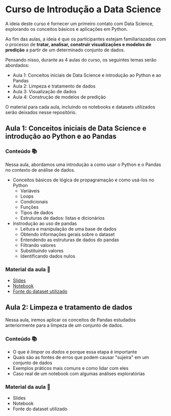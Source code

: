 # Curso de Introdução a Data Science

A ideia deste curso é fornecer um primeiro contato com Data Science, explorando os conceitos básicos e aplicações em Python.

Ao fim das aulas, a ideia é que os participantes estejam familiariazados com o processo de **tratar, analisar, construir visualizações e modelos de predição** a partir de um determinado conjunto de dados.

Pensando nisso, durante as 4 aulas do curso, os seguintes temas serão abordados:
- Aula 1: Conceitos iniciais de Data Science e introdução ao Python e ao Pandas
- Aula 2: Limpeza e tratamento de dados
- Aula 3: Visualização de dados
- Aula 4: Construção de modelos de predição

O material para cada aula, incluindo os notebooks e datasets utilizados serão deixados nesse repositório.

## Aula 1: Conceitos iniciais de Data Science e introdução ao Python e ao Pandas

### Conteúdo 📚
Nessa aula, abordamos uma introdução a como usar o Python e o Pandas no contexto de análise de dados.
- Conceitos básicos de lógica de propagramação e como usá-los no Python
  - Variáveis
  - Loops
  - Condicionais
  - Funções
  - Tipos de dados
  - Estruturas de dados: listas e dicionários
- Instrodução ao uso de pandas
  - Leitura e manipulação de uma base de dados
  - Obtendo informações gerais sobre o dataset
  - Entendendo as estruturas de dados do pandas
  - Filtrando valores
  - Substituindo valores
  - Identificando dados nulos

### Material da aula 📒
- [Slides](https://drive.google.com/file/d/1QXL7Qfc5XXFwIWCPaxsSCQbz_tGlgQan/view?usp=sharing)
- [Notebook](https://github.com/turing-usp/curso-intro-ds/blob/main/aula01/Aula_1_Curso_Intro_a_DS_Cosmos_.ipynb)
- [Fonte do dataset utilizado](https://archive.ics.uci.edu/dataset/2/adult)

## Aula 2: Limpeza e tratamento de dados

Nessa aula, iremos aplicar os conceitos de Pandas estudados anteriormente para a limpeza de um conjunto de dados.

### Conteúdo 📚
- O que é _limpar os dados_ e porque essa etapa é importante
- Quais são as fontes de erros que podem causar "sujeira" em um conjunto de dados
- Exemplos práticos mais comuns e como lidar com eles
- Caso real de um notebook com algumas análises exploratórias

### Material da aula 📒
- Slides
- Notebook
- Fonte do dataset utilizado
